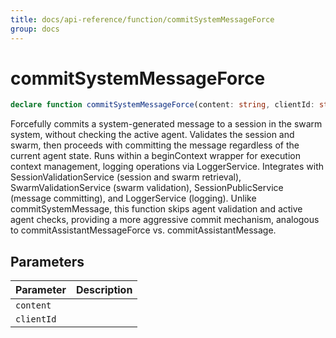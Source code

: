 ```yaml
---
title: docs/api-reference/function/commitSystemMessageForce
group: docs
---
```


# commitSystemMessageForce

```ts
declare function commitSystemMessageForce(content: string, clientId: string): Promise<void>;
```

Forcefully commits a system-generated message to a session in the swarm system, without checking the active agent.
Validates the session and swarm, then proceeds with committing the message regardless of the current agent state.
Runs within a beginContext wrapper for execution context management, logging operations via LoggerService.
Integrates with SessionValidationService (session and swarm retrieval), SwarmValidationService (swarm validation),
SessionPublicService (message committing), and LoggerService (logging).
Unlike commitSystemMessage, this function skips agent validation and active agent checks, providing a more aggressive commit mechanism,
analogous to commitAssistantMessageForce vs. commitAssistantMessage.

## Parameters

| Parameter | Description |
|-----------|-------------|
| `content` | |
| `clientId` | |
